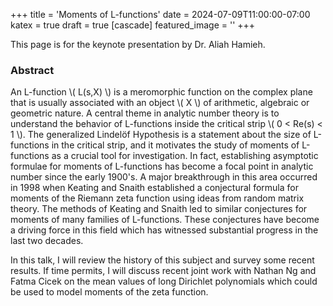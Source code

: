 +++
title = 'Moments of L-functions'
date = 2024-07-09T11:00:00-07:00
katex = true
draft = true
[cascade]
  featured_image = ''
+++

This page is for the keynote presentation by Dr. Aliah Hamieh.

### Abstract

An L-function \\( L(s,X) \\) is a meromorphic function on the complex plane
that is usually associated with an object \\( X \\) of arithmetic, algebraic or
geometric nature. A central theme in analytic number theory is to understand
the behavior of L-functions inside the critical strip \\( 0 < Re(s) < 1 \\). The
generalized Lindelöf Hypothesis is a statement about the size of L-functions in
the critical strip, and it motivates the study of moments of L-functions as a
crucial tool for investigation. In fact, establishing asymptotic formulae for
moments of L-functions has become a focal point in analytic number since the
early 1900's. A major breakthrough in this area occurred in 1998 when Keating
and Snaith established a conjectural formula for moments of the Riemann zeta
function using ideas from random matrix theory. The methods of Keating and
Snaith led to similar conjectures for moments of many families of L-functions.
These conjectures have become a driving force in this field which has witnessed
substantial progress in the last two decades.

In this talk, I will review the history of this subject and survey some recent
results. If time permits, I will discuss recent joint work with Nathan Ng and
Fatma Cicek on the mean values of long Dirichlet polynomials which could be
used to model moments of the zeta function.
